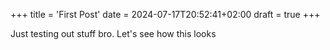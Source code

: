 +++
title = 'First Post'
date = 2024-07-17T20:52:41+02:00
draft = true
+++

Just testing out stuff bro. Let's see how this looks
